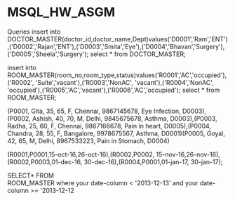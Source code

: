# MSQL_HW_ASGM
Queries
insert into DOCTOR_MASTER(doctor_id,doctor_name,Dept)values('D0001','Ram','ENT'),('D0002','Rajan','ENT'),('D0003','Smita','Eye'),('D0004','Bhavan','Surgery'),('D0005','Sheela','Surgery');
select * from DOCTOR_MASTER;


insert into ROOM_MASTER(room_no,room_type,status)values('R0001','AC','occupied'),('R0002',	'Suite','vacant'),('R0003','NonAC',	'vacant'),('R0004','NonAC',	'occupied'),('R0005','AC','vacant'),('R0006','AC','occupied');
select * from ROOM_MASTER;

(P0001,	Gita,	35,	65,	F,	Chennai,	9867145678,	Eye Infection,	D0003),(P0002,	Ashish,	40,	70,	M,	Delhi,	9845675678,	Asthma,	D0003),(P0003,	Radha,	25,	60,	F,	Chennai,	9867166678,	Pain in heart,	D0005),(P0004,	Chandra,	28,	55,	F,	Bangalore,	9978675567,	Asthma,	D0001)(P0005,	Goyal,	42,	65,	M,	Delhi,	8967533223,	Pain in Stomach,	D0004)

 (R0001,P0001,15-oct-16,26-oct-16),(R0002,P0002,	15-nov-16,26-nov-16),(R0002,P0003,01-dec-16,	30-dec-16),(R0004,P0001,01-jan-17,	30-jan-17);


SELECT* FROM   
ROOM_MASTER where your date-column < '2013-12-13' and your date-column >= '2013-12-12
